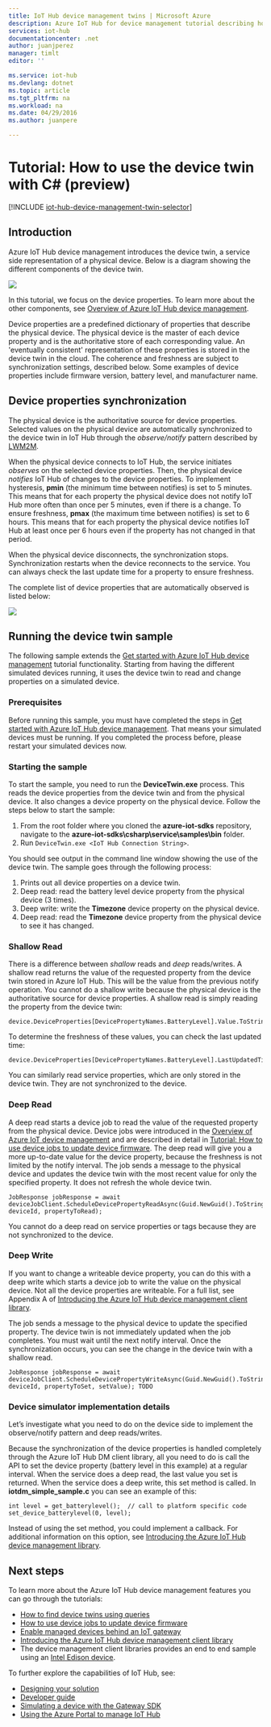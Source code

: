 ```yaml
---
title: IoT Hub device management twins | Microsoft Azure
description: Azure IoT Hub for device management tutorial describing how to use device twins.
services: iot-hub
documentationcenter: .net
author: juanjperez
manager: timlt
editor: ''

ms.service: iot-hub
ms.devlang: dotnet
ms.topic: article
ms.tgt_pltfrm: na
ms.workload: na
ms.date: 04/29/2016
ms.author: juanpere

---
```

# Tutorial: How to use the device twin with C# (preview)
[!INCLUDE [iot-hub-device-management-twin-selector](../../includes/iot-hub-device-management-twin-selector.md)]

## Introduction
Azure IoT Hub device management introduces the device twin, a service side representation of a physical device. Below is a diagram showing the different components of the device twin.

![](media/iot-hub-device-management-device-twin/image1.png)

In this tutorial, we focus on the device properties. To learn more about the other components, see [Overview of Azure IoT Hub device management](iot-hub-device-management-overview.md).

Device properties are a predefined dictionary of properties that describe the physical device. The physical device is the master of each device property and is the authoritative store of each corresponding value. An 'eventually consistent' representation of these properties is stored in the device twin in the cloud. The coherence and freshness are subject to synchronization settings, described below. Some examples of device properties include firmware version, battery level, and manufacturer name.

## Device properties synchronization
The physical device is the authoritative source for device properties. Selected values on the physical device are automatically synchronized to the device twin in IoT Hub through the *observe/notify* pattern described by [LWM2M](http://technical.openmobilealliance.org/Technical/technical-information/release-program/current-releases/oma-lightweightm2m-v1-0).

When the physical device connects to IoT Hub, the service initiates *observes* on the selected device properties. Then, the physical device *notifies* IoT Hub of changes to the device properties. To implement hysteresis, **pmin** (the minimum time between notifies) is set to 5 minutes. This means that for each property the physical device does not notify IoT Hub more often than once per 5 minutes, even if there is a change. To ensure freshness, **pmax** (the maximum time between notifies) is set to 6 hours. This means that for each property the physical device notifies IoT Hub at least once per 6 hours even if the property has not changed in that period.

When the physical device disconnects, the synchronization stops. Synchronization restarts when the device reconnects to the service. You can always check the last update time for a property to ensure freshness.

The complete list of device properties that are automatically observed is listed below:

![](media/iot-hub-device-management-device-twin/image2.png)

## Running the device twin sample
The following sample extends the [Get started with Azure IoT Hub device management](iot-hub-device-management-get-started.md) tutorial functionality. Starting from having the different simulated devices running, it uses the device twin to read and change properties on a simulated device.

### Prerequisites
Before running this sample, you must have completed the steps in [Get started with Azure IoT Hub device management](iot-hub-device-management-get-started.md). That means your simulated devices must be running. If you completed the process before, please restart your simulated devices now.

### Starting the sample
To start the sample, you need to run the **DeviceTwin.exe** process. This reads the device properties from the device twin and from the physical device. It also changes a device property on the physical device. Follow the steps below to start the sample:

1. From the root folder where you cloned the **azure-iot-sdks** repository, navigate to the **azure-iot-sdks\\csharp\\service\\samples\\bin** folder.  
2. Run `DeviceTwin.exe <IoT Hub Connection String>`.

You should see output in the command line window showing the use of the device twin. The sample goes through the following process:

1. Prints out all device properties on a device twin.
2. Deep read: read the battery level device property from the physical device (3 times).
3. Deep write: write the **Timezone** device property on the physical device.
4. Deep read: read the **Timezone** device property from the physical device to see it has changed.

### Shallow Read
There is a difference between *shallow* reads and *deep* reads/writes. A shallow read returns the value of the requested property from the device twin stored in Azure IoT Hub. This will be the value from the previous notify operation. You cannot do a shallow write because the physical device is the authoritative source for device properties. A shallow read is simply reading the property from the device twin:

```
device.DeviceProperties[DevicePropertyNames.BatteryLevel].Value.ToString();
```

To determine the freshness of these values, you can check the last updated time:

```
device.DeviceProperties[DevicePropertyNames.BatteryLevel].LastUpdatedTime.ToString();
```

You can similarly read service properties, which are only stored in the device twin. They are not synchronized to the device.

### Deep Read
A deep read starts a device job to read the value of the requested property from the physical device. Device jobs were introduced in the [Overview of Azure IoT device management](iot-hub-device-management-overview.md) and are described in detail in [Tutorial: How to use device jobs to update device firmware](iot-hub-device-management-device-jobs.md). The deep read will give you a more up-to-date value for the device property, because the freshness is not limited by the notify interval. The job sends a message to the physical device and updates the device twin with the most recent value for only the specified property. It does not refresh the whole device twin.

```
JobResponse jobResponse = await deviceJobClient.ScheduleDevicePropertyReadAsync(Guid.NewGuid().ToString(), deviceId, propertyToRead);
```

You cannot do a deep read on service properties or tags because they are not synchronized to the device.

### Deep Write
If you want to change a writeable device property, you can do this with a deep write which starts a device job to write the value on the physical device. Not all the device properties are writeable. For a full list, see Appendix A of [Introducing the Azure IoT Hub device management client library](iot-hub-device-management-library.md).

The job sends a message to the physical device to update the specified property. The device twin is not immediately updated when the job completes. You must wait until the next notify interval. Once the synchronization occurs, you can see the change in the device twin with a shallow read.

```
JobResponse jobResponse = await deviceJobClient.ScheduleDevicePropertyWriteAsync(Guid.NewGuid().ToString(), deviceId, propertyToSet, setValue); TODO
```

### Device simulator implementation details
Let’s investigate what you need to do on the device side to implement the observe/notify pattern and deep reads/writes.

Because the synchronization of the device properties is handled completely through the Azure IoT Hub DM client library, all you need to do is call the API to set the device property (battery level in this example) at a regular interval. When the service does a deep read, the last value you set is returned. When the service does a deep write, this set method is called. In **iotdm\_simple\_sample.c** you can see an example of this:

```
int level = get_batterylevel();  // call to platform specific code 
set_device_batterylevel(0, level);
```

Instead of using the set method, you could implement a callback. For additional information on this option, see [Introducing the Azure IoT Hub device management library](iot-hub-device-management-library.md).

## Next steps
To learn more about the Azure IoT Hub device management features you can go through the tutorials:

* [How to find device twins using queries](iot-hub-device-management-device-query.md)
* [How to use device jobs to update device firmware](iot-hub-device-management-device-jobs.md)
* [Enable managed devices behind an IoT gateway](iot-hub-gateway-device-management.md)
* [Introducing the Azure IoT Hub device management client library](iot-hub-device-management-library.md)
* The device management client libraries provides an end to end sample using an [Intel Edison device](https://github.com/Azure/azure-iot-sdks/tree/dmpreview/c/iotdm_client/samples/iotdm_edison_sample).

To further explore the capabilities of IoT Hub, see:

* [Designing your solution](iot-hub-guidance.md)
* [Developer guide](iot-hub-devguide.md)
* [Simulating a device with the Gateway SDK](iot-hub-linux-gateway-sdk-simulated-device.md)
* [Using the Azure Portal to manage IoT Hub](iot-hub-manage-through-portal.md)

<!-- images and links -->
[img-twin]: media/iot-hub-device-management-device-twin/image1.png
[img-observed]: media/iot-hub-device-management-device-twin/image2.png

[lnk-lwm2m]: http://technical.openmobilealliance.org/Technical/technical-information/release-program/current-releases/oma-lightweightm2m-v1-0
[lnk-dm-overview]: iot-hub-device-management-overview.md
[lnk-dm-library]: iot-hub-device-management-library.md
[lnk-get-started]: iot-hub-device-management-get-started.md
[lnk-tutorial-queries]: iot-hub-device-management-device-query.md
[lnk-dm-jobs]: iot-hub-device-management-device-jobs.md
[lnk-edison]: https://github.com/Azure/azure-iot-sdks/tree/dmpreview/c/iotdm_client/samples/iotdm_edison_sample


[lnk-tutorial-queries]: iot-hub-device-management-device-query.md
[lnk-tutorial-jobs]: iot-hub-device-management-device-jobs.md
[lnk-dm-gateway]: iot-hub-gateway-device-management.md
[lnk-library-c]: iot-hub-device-management-library.md

[lnk-design]: iot-hub-guidance.md
[lnk-devguide]: iot-hub-devguide.md
[lnk-gateway]: iot-hub-linux-gateway-sdk-simulated-device.md
[lnk-portal]: iot-hub-manage-through-portal.md